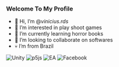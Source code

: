 ### Welcome To My Profile

- 👋 Hi, I’m @_vinicius.rds_
- 👀 I’m interested in play shoot games
- 🌱 I’m currently learning horror books
- 💞️ I’m looking to collaborate on softwares
- 💀 I’m from Brazil

![Unity](https://img.shields.io/badge/unity-%23000000.svg?style=for-the-badge&logo=unity&logoColor=white) ![p5js](https://img.shields.io/badge/p5.js-ED225D?style=for-the-badge&logo=p5.js&logoColor=FFFFFF) ![EA](https://img.shields.io/badge/ea-%23000000.svg?style=for-the-badge&logo=ea&logoColor=white) ![Facebook](https://img.shields.io/badge/Facebook-%231877F2.svg?style=for-the-badge&logo=Facebook&logoColor=white)
<!---
Rzak13/Rzak13 is a ✨ special ✨ repository because its `README.md` (this file) appears on your GitHub profile.
You can click the Preview link to take a look at your changes.
--->
